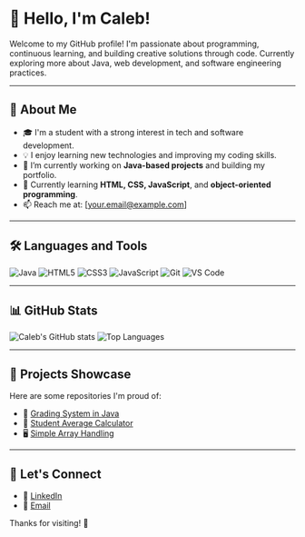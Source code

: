 # 👋 Hello, I'm Caleb!

Welcome to my GitHub profile! I'm passionate about programming, continuous learning, and building creative solutions through code. Currently exploring more about Java, web development, and software engineering practices.

---

## 🚀 About Me
- 🎓 I'm a student with a strong interest in tech and software development.
- 💡 I enjoy learning new technologies and improving my coding skills.
- 🔭 I’m currently working on **Java-based projects** and building my portfolio.
- 🌱 Currently learning **HTML, CSS, JavaScript**, and **object-oriented programming**.
- 📫 Reach me at: [your.email@example.com]

---

## 🛠️ Languages and Tools

![Java](https://img.shields.io/badge/-Java-red?style=flat&logo=java)
![HTML5](https://img.shields.io/badge/-HTML5-orange?style=flat&logo=html5)
![CSS3](https://img.shields.io/badge/-CSS3-blue?style=flat&logo=css3)
![JavaScript](https://img.shields.io/badge/-JavaScript-yellow?style=flat&logo=javascript)
![Git](https://img.shields.io/badge/-Git-F05032?style=flat&logo=git)
![VS Code](https://img.shields.io/badge/-VS%20Code-007ACC?style=flat&logo=visual-studio-code)

---

## 📊 GitHub Stats

![Caleb's GitHub stats](https://github-readme-stats.vercel.app/api?username=your-github-username&show_icons=true&theme=default)
![Top Languages](https://github-readme-stats.vercel.app/api/top-langs/?username=your-github-username&layout=compact)

---

## 📂 Projects Showcase

Here are some repositories I'm proud of:
- 🔢 [Grading System in Java](https://github.com/your-github-username/grading-system)
- 📘 [Student Average Calculator](https://github.com/your-github-username/average-calculator)
- 🖥️ [Simple Array Handling](https://github.com/your-github-username/array-demo)

---

## 🤝 Let's Connect

- 🔗 [LinkedIn](https://linkedin.com/in/your-link)
- 📨 [Email](mailto:your.email@example.com)

Thanks for visiting! 🙌

